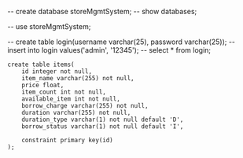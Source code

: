 -- create database storeMgmtSystem;
-- show databases;

-- use storeMgmtSystem;

-- create table login(username varchar(25), password varchar(25));
-- insert into login values('admin', '12345');
-- select * from login;

    create table items(
        id integer not null,
        item_name varchar(255) not null,
        price float,
        item_count int not null,
        available_item int not null,
        borrow_charge varchar(255) not null,
        duration varchar(255) not null,
        duration_type varchar(1) not null default 'D',
        borrow_status varchar(1) not null default 'I',
    
        constraint primary key(id)
    );